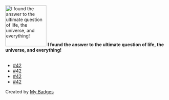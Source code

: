 <img src="https://my-badges.github.io/my-badges/the-ultimate-question.png" alt="I found the answer to the ultimate question of life, the universe, and everything!" title="I found the answer to the ultimate question of life, the universe, and everything!" width="128">
<strong>I found the answer to the ultimate question of life, the universe, and everything!</strong>
<br><br>

- <a href="https://github.com/Azecko/epfl-email-signatures/issues/42">#42</a>
- <a href="https://github.com/Azecko/botonews/issues/42">#42</a>
- <a href="https://github.com/Azecko/rapport-de-stage/issues/42">#42</a>
- <a href="https://github.com/epfl-si/ATARI/issues/42">#42</a>


Created by <a href="https://github.com/my-badges/my-badges">My Badges</a>